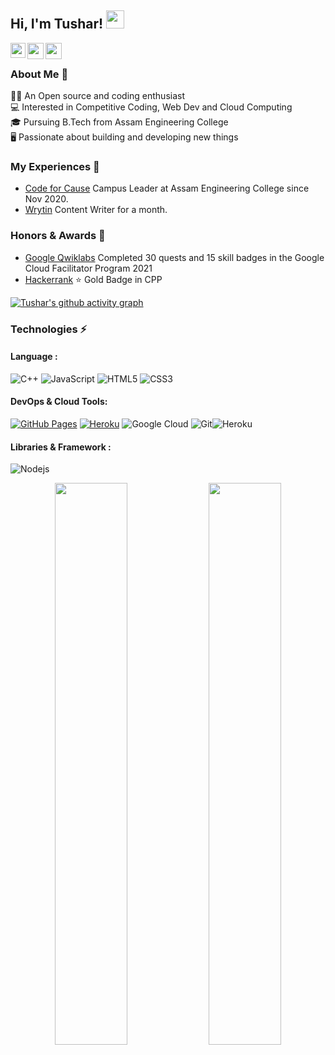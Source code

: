 ## Hi, I'm Tushar! <img src="https://github.com/TheDudeThatCode/TheDudeThatCode/blob/master/Assets/Hi.gif" width="29px">              

<a href="https://www.linkedin.com/in/tusharnath10/">
  <img align="left" width="24px" src="https://cdn.jsdelivr.net/npm/simple-icons@v3/icons/linkedin.svg"  />
</a>
<a href="https://twitter.com/tusharnath1999">
  <img align="left" width="26px" src="https://cdn.jsdelivr.net/npm/simple-icons@v3/icons/twitter.svg" />
</a>
<a href="mailto:tusharnath10@gmail.com">
  <img align="left" width="26px" src="https://cdn.jsdelivr.net/npm/simple-icons@v3/icons/gmail.svg" />
</a>

<br />

### About Me 🚀
👨‍💻 An Open source and coding enthusiast <br/>
💻 Interested in Competitive Coding, Web Dev and Cloud Computing <br/>
🎓 Pursuing B.Tech from Assam Engineering College </br>
🖥 Passionate about building and developing new things <br />

### My Experiences 🙌
- [Code for Cause](https://codeforcause.org) Campus Leader at Assam Engineering College since Nov 2020.
- [Wrytin](https://wrytin.com/tusharnath) Content Writer for a month.

### Honors & Awards 🏅
- [Google Qwiklabs](https://www.qwiklabs.com/public_profiles/ec65baca-24c3-4b36-a896-2168e0ceb8f6) Completed 30 quests and 15 skill badges in the Google Cloud Facilitator Program 2021
- [Hackerrank](https://www.hackerrank.com/tusharnath10) ⭐ Gold Badge in CPP 

[![Tushar's github activity graph](https://activity-graph.herokuapp.com/graph?username=tushar-nath&theme=xcode)](https://github.com/tushar-nath/github-readme-activity-graph)

### Technologies ⚡ 

#### Language :
![C++](https://img.shields.io/badge/-C++-00599C?style=flat-square&logo=c)
![JavaScript](https://img.shields.io/badge/-JavaScript-black?style=flat-square&logo=javascript)
![HTML5](https://img.shields.io/badge/-HTML5-E34F26?style=flat-square&logo=html5&logoColor=white)
![CSS3](https://img.shields.io/badge/-CSS3-1572B6?style=flat-square&logo=css3)

#### DevOps & Cloud Tools:

<a href="#"><img alt="GitHub Pages" src="https://img.shields.io/badge/GitHub%20Pages-%23327FC7.svg?logo=github&logoColor=white"></a>
<a href="#"><img alt="Heroku" src="https://img.shields.io/badge/Heroku%20-%23430098.svg?logo=heroku&logoColor=white"></a>
![Google Cloud](https://img.shields.io/badge/Google%20Cloud-black?style=flat-square&logo=google-cloud)
![Git](https://img.shields.io/badge/-Git-black?style=flat-square&logo=git)![Heroku](https://img.shields.io/badge/-Heroku-430098?style=flat-square&logo=heroku)

#### Libraries & Framework :

![Nodejs](https://img.shields.io/badge/-Nodejs-black?style=flat-square&logo=Node.js)


<p align="center">
	
  <img width="48%" src="https://github-readme-stats.vercel.app/api?username=tushar-nath&show_icons=true&theme=tokyonight" />
  <img width="48%" src="https://github-readme-streak-stats.herokuapp.com/?user=tushar-nath&theme=tokyonight" />
</p>